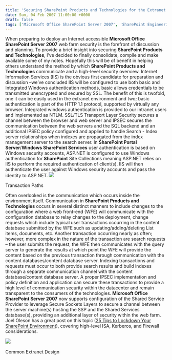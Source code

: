 ```yaml
---
title: 'Securing SharePoint Products and Technologies for the Extranet'
date: Sun, 04 Feb 2007 11:00:00 +0000
draft: false
tags: ['Microsoft Office SharePoint Server 2007', 'SharePoint Engineering', 'Windows SharePoint Services 3.0']
---
```


When preparing to deploy an Internet accessible **Microsoft Office SharePoint Server 2007** web farm security is the forefront of discussion and planning. To provide a brief insight into securing **SharePoint Products and Technologies**, I’ve decided to finally consolidate, compile and make available some of my notes. Hopefully this will be of benefit in helping others understand the method by which **SharePoint Products and Technologies** communicate and a high-level security overview. Internet Information Services (IIS) is the obvious first candidate for preparation and discussion –we’ve concluded IIS will be configured to use both basic and Integrated Windows authentication methods, basic allows credentials to be transmitted unencrypted and secured by SSL. The benefit of this is twofold, one it can be easily used in the extranet environment and two; basic authentication is part of the HTTP 1.1 protocol, supported by virtually any browser. Integrated windows authentication is provided to our intranet users and implemented as NTLM. SSL/TLS Transport Layer Security secures a channel between the browser and web server and IPSEC secures the communication between the web servers and the SQL backend and an additional IPSEC policy configured and applied to handle Search - Index server relationships when indexes are propagated from the index management server to the search server. In **SharePoint Portal Server**/**Windows SharePoint Services** user authentication is based on Windows security accounts, ASP.NET is configured to use Windows authentication for **SharePoint** Site Collections meaning ASP.NET relies on IIS to perform the required authentication of client(s). IIS will then authenticate the user against Windows security accounts and pass the identity to ASP.NET. ![](https://wbaer.officeisp.net/Shared%20Picture%20Library/CommunicationTransactions.JPG) 

Transaction Paths

Often overlooked is the communication which occurs inside the environment itself. Communication in **SharePoint Products and Technologies** occurs in several distinct manners to include changes to the configuration where a web front-end (WFE) will communicate with the configuration database to relay changes to the deployment, change requests which include typical user transactions occurring in the content database submitted by the WFE such as updating/adding/deleting List items, documents, etc. Another transaction occurring nearly as often; however, more complex in the nature of the transaction are search requests – the user submits the request, the WFE then communicates with the query server to generate the results at which point the WFE will provide the content based on the previous transaction through communication with the content databases/content database server. Indexing transactions and requests must occur to both provide search results and build indexes through a separate communication channel with the content database/content database server. A proper IPSEC implementation and policy definition and application can secure these transactions to provide a high level of communication security within the datacenter and remain transparent to the consumers of the technologies. **Microsoft Office SharePoint Server 2007** now supports configuration of the Shared Service Provider to leverage Secure Sockets Layers to secure a channel between the server machine(s) hosting the SSP and the Shared Services database(s), providing an additional layer of security within the web farm. Joel Oleson has a great post on this topic ([25 Tips to Lockdown Your SharePoint Environment](http://blogs.msdn.com/joelo/archive/2007/02/03/25-tips-to-lockdown-your-sharepoint-environment.aspx)), covering high-level ISA, Kerberos, and Firewall considerations.

![](https://wbaer.officeisp.net/Shared%20Picture%20Library/CommonExtranetDesign.JPG) 

Common Extranet Design